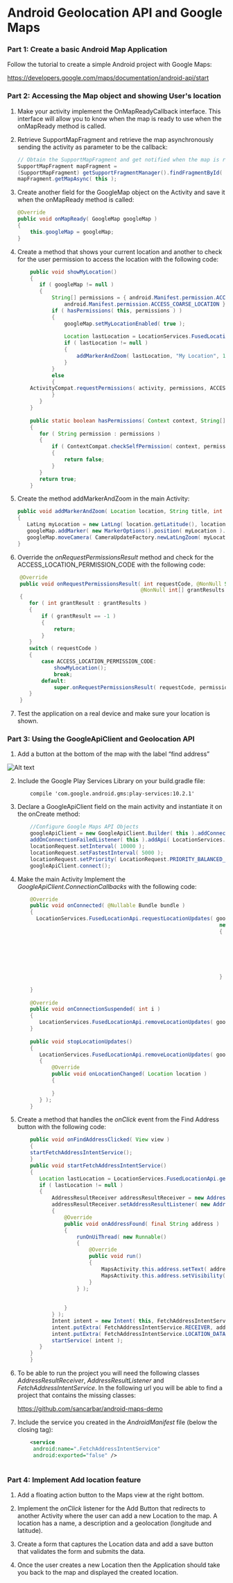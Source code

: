 
# Android Geolocation API and Google Maps #

### Part 1:  Create a basic Android Map Application ###

Follow the tutorial to create a simple Android project with Google Maps:

https://developers.google.com/maps/documentation/android-api/start


### Part 2: Accessing the Map object and showing User's location ###

1) Make your activity implement the OnMapReadyCallback interface. This interface will allow you to know when the map is ready to use when the onMapReady method is called.

2) Retrieve SupportMapFragment and retrieve the map asynchronously sending the activity as parameter to be the callback:

    ```` java
    // Obtain the SupportMapFragment and get notified when the map is ready to be used.
    SupportMapFragment mapFragment = 
    (SupportMapFragment) getSupportFragmentManager().findFragmentById( R.id.map );
    mapFragment.getMapAsync( this );
    ````

3) Create another field for the GoogleMap object on the Activity and save it when the onMapReady method is called:

    ```` java
    @Override
    public void onMapReady( GoogleMap googleMap )
    {
        this.googleMap = googleMap;
    }
    ```` 

4) Create a method that shows your current location and another to check for the user permission to access the location with the following code:

    ```java
        public void showMyLocation()
        {
           if ( googleMap != null )
           {
               String[] permissions = { android.Manifest.permission.ACCESS_FINE_LOCATION,
                   android.Manifest.permission.ACCESS_COARSE_LOCATION };
               if ( hasPermissions( this, permissions ) )
               {
                   googleMap.setMyLocationEnabled( true );
        
                   Location lastLocation = LocationServices.FusedLocationApi.getLastLocation( googleApiClient );
                   if ( lastLocation != null )
                   {
                       addMarkerAndZoom( lastLocation, "My Location", 15 );
                   }
               }
               else
               {
        ActivityCompat.requestPermissions( activity, permissions, ACCESS_LOCATION_PERMISSION_CODE );
               }
           }
        }
        
        public static boolean hasPermissions( Context context, String[] permissions )
        {
           for ( String permission : permissions )
           {
               if ( ContextCompat.checkSelfPermission( context, permission ) == PackageManager.PERMISSION_DENIED )
               {
                   return false;
               }
           }
           return true;
        }
    ``` 


5) Create the method addMarkerAndZoom in the main Activity:

    ```` Java
    public void addMarkerAndZoom( Location location, String title, int zoom  )
    {
       LatLng myLocation = new LatLng( location.getLatitude(), location.getLongitude() );
       googleMap.addMarker( new MarkerOptions().position( myLocation ).title( title ) );
       googleMap.moveCamera( CameraUpdateFactory.newLatLngZoom( myLocation, zoom ) );
    }
    ```` 


6) Override the *onRequestPermissionsResult* method and check for the 
ACCESS_LOCATION_PERMISSION_CODE with the following code:

```` Java
    @Override
    public void onRequestPermissionsResult( int requestCode, @NonNull String[] permissions,
                                           @NonNull int[] grantResults )
    {
       for ( int grantResult : grantResults )
       {
           if ( grantResult == -1 )
           {
               return;
           }
       }
       switch ( requestCode )
       {
           case ACCESS_LOCATION_PERMISSION_CODE:
               showMyLocation();
               break;
           default:
               super.onRequestPermissionsResult( requestCode, permissions, grantResults );
       }
    }
````

7) Test the application on a real device and make sure your location is shown.

### Part 3: Using the GoogleApiClient and Geolocation API ###

1) Add a button at the bottom of the map with the label “find address”

![Alt text](https://github.com/COSW-ECI/android-geolocation-api/blob/master/images/map.png)

2) Include the Google Play Services Library on your build.gradle file:
       
    ````Gradle
        compile 'com.google.android.gms:play-services:10.2.1'
    ````

3) Declare a GoogleApiClient field on the main activity and instantiate it on the onCreate method:

    ````Java
        //Configure Google Maps API Objects
        googleApiClient = new GoogleApiClient.Builder( this ).addConnectionCallbacks( this ).
        addOnConnectionFailedListener( this ).addApi( LocationServices.API ).build();
        locationRequest.setInterval( 10000 );
        locationRequest.setFastestInterval( 5000 );
        locationRequest.setPriority( LocationRequest.PRIORITY_BALANCED_POWER_ACCURACY );
        googleApiClient.connect();
    ````

4) Make the main Activity Implement the *GoogleApiClient.ConnectionCallbacks* with the following code:

    ````Java
        @Override
        public void onConnected( @Nullable Bundle bundle )
        {
          LocationServices.FusedLocationApi.requestLocationUpdates( googleApiClient, locationRequest,
                                                                     new LocationListener()
                                                                     {
                                                                         @Override
                                                                         public void onLocationChanged( Location location )
                                                                         {
                                                                             showMyLocation();
                                                                             stopLocationUpdates();
                                                                         }
                                                                     } );
        
        }
        
        @Override
        public void onConnectionSuspended( int i )
        {
           LocationServices.FusedLocationApi.removeLocationUpdates( googleApiClient, null);
        }
        
        public void stopLocationUpdates()
        {
           LocationServices.FusedLocationApi.removeLocationUpdates( googleApiClient, new LocationListener()
           {
               @Override
               public void onLocationChanged( Location location )
               {
        
               }
           } );
        }
    ````

5) Create a method that handles the *onClick* event from the Find Address button with the following code:

    ````Java
        public void onFindAddressClicked( View view )
        {
        startFetchAddressIntentService();
        }
        public void startFetchAddressIntentService()
        {
           Location lastLocation = LocationServices.FusedLocationApi.getLastLocation( googleApiClient );
           if ( lastLocation != null )
           {
               AddressResultReceiver addressResultReceiver = new AddressResultReceiver( new Handler() );
               addressResultReceiver.setAddressResultListener( new AddressResultListener()
               {
                   @Override
                   public void onAddressFound( final String address )
                   {
                       runOnUiThread( new Runnable()
                       {
                           @Override
                           public void run()
                           {
                               MapsActivity.this.address.setText( address );
                               MapsActivity.this.address.setVisibility( View.VISIBLE );
                           }
                       } );
        
        
                   }
               } );
               Intent intent = new Intent( this, FetchAddressIntentService.class );
               intent.putExtra( FetchAddressIntentService.RECEIVER, addressResultReceiver );
               intent.putExtra( FetchAddressIntentService.LOCATION_DATA_EXTRA, lastLocation );
               startService( intent );
           }
        }
        }
   ````
   
6) To be able to run the project you will need the following classes *AddressResultReceiver*,  *AddressResultListener* and *FetchAddressIntentService*. In the following url you will be able to find a project that contains the missing classes:

    https://github.com/sancarbar/android-maps-demo
    
7) Include the service you created in the *AndroidManifest* file (below the </activity> closing tag):
    ````xml
        <service
         android:name=".FetchAddressIntentService"
         android:exported="false" />
         
### Part 4: Implement Add location feature ###         

1) Add a floating action button to the Maps view at the right bottom.

2) Implement the *onClick* listener for the Add Button that redirects to another Activity where the user can add a new Location to the map. A location has a name, a description and a geolocation (longitude and latitude).

3) Create a form that captures the Location data and add a save button that validates the form and submits the data.

3) Once the user creates a new Location then the Application should take you back to the map and displayed the created location.


